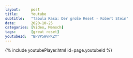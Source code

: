 ```yaml
---
layout:     post
title:      Youtube
subtitle:   "Tabula Rasa: Der große Reset - Robert Stein"
date:       2020-10-25
categories: [Video, Mensch]
tags:       [great reset]
youtubeId:  "BPVP5WvPKZY"
---
```


{% include youtubePlayer.html id=page.youtubeId %}
